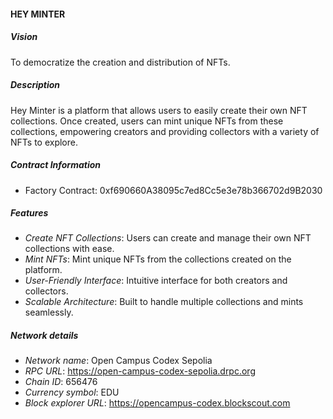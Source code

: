 #### HEY MINTER


##### Vision
To democratize the creation and distribution of NFTs.

##### Description
Hey Minter is a platform that allows users to easily create their own NFT collections. Once created, users can mint unique NFTs from these collections, empowering creators and providing collectors with a variety of NFTs to explore.

##### Contract Information
- Factory Contract: 0xf690660A38095c7ed8Cc5e3e78b366702d9B2030


##### Features
- *Create NFT Collections*: Users can create and manage their own NFT collections with ease.
- *Mint NFTs*: Mint unique NFTs from the collections created on the platform.
- *User-Friendly Interface*: Intuitive interface for both creators and collectors.
- *Scalable Architecture*: Built to handle multiple collections and mints seamlessly.

##### Network details
- *Network name*: Open Campus Codex Sepolia
- *RPC URL*: https://open-campus-codex-sepolia.drpc.org
- *Chain ID*: 656476
- *Currency symbol*: EDU
- *Block explorer URL*: https://opencampus-codex.blockscout.com





